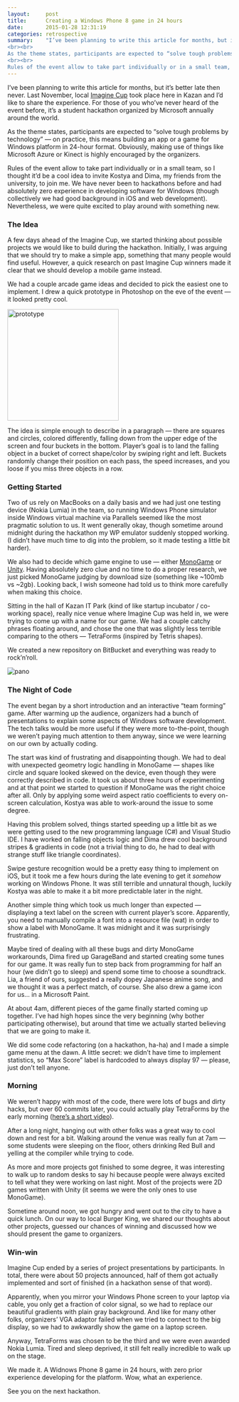 ```yaml
---
layout:     post
title:      Creating a Windows Phone 8 game in 24 hours
date:       2015-01-28 12:31:19
categories: retrospective
summary:    "I’ve been planning to write this article for months, but it’s better late then never. Last November, local Imagine Cup took place here in Kazan and I’d like to share the experience. For those of you who’ve never heard of the event before, it’s a student hackathon organized by Microsoft annually around the world.
<br><br>
As the theme states, participants are expected to “solve tough problems by technology” — on practice, this means building an app or a game for Windows platform in 24-hour format. Obviously, making use of things like Microsoft Azure or Kinect is highly encouraged by the organizers.
<br><br>
Rules of the event allow to take part individually or in a small team, so I thought it’d be a cool idea to invite Kostya and Dima, my friends from the university, to join me. We have never been to hackathons before and had absolutely zero experience in developing software for Windows (though collectively we had good background in iOS and web development). Nevertheless, we were quite excited to play around with something new."
---
```


I’ve been planning to write this article for months, but it’s better late then never. Last November, local [Imagine Cup](http://en.wikipedia.org/wiki/Imagine_Cup) took place here in Kazan and I’d like to share the experience. For those of you who’ve never heard of the event before, it’s a student hackathon organized by Microsoft annually around the world.

As the theme states, participants are expected to “solve tough problems by technology” — on practice, this means building an app or a game for Windows platform in 24-hour format. Obviously, making use of things like Microsoft Azure or Kinect is highly encouraged by the organizers.

Rules of the event allow to take part individually or in a small team, so I thought it’d be a cool idea to invite Kostya and Dima, my friends from the university, to join me. We have never been to hackathons before and had absolutely zero experience in developing software for Windows (though collectively we had good background in iOS and web development). Nevertheless, we were quite excited to play around with something new.

### The Idea

A few days ahead of the Imagine Cup, we started thinking about possible projects we would like to build during the hackathon. Initially, I was arguing that we should try to make a simple app, something that many people would find useful. However, a quick research on past Imagine Cup winners made it clear that we should develop a mobile game instead.

We had a couple arcade game ideas and decided to pick the easiest one to implement. I drew a quick prototype in Photoshop on the eve of the event — it looked pretty cool.

<img src="{{ site.media_url }}/tetraforms/prototype.jpg" alt="prototype" style="width: 250px; "/>

The idea is simple enough to describe in a paragraph — there are squares and circles, colored differently, falling down from the upper edge of the screen and four buckets in the bottom. Player’s goal is to land the falling object in a bucket of correct shape/color by swiping right and left. Buckets randomly change their position on each pass, the speed increases, and you loose if you miss three objects in a row.

### Getting Started

Two of us rely on MacBooks on a daily basis and we had just one testing device (Nokia Lumia) in the team, so running Windows Phone simulator inside Windows virtual machine via Parallels seemed like the most pragmatic solution to us. It went generally okay, though sometime around midnight during the hackathon my WP emulator suddenly stopped working. (I didn’t have much time to dig into the problem, so it made testing a little bit harder).

We also had to decide which game engine to use — either [MonoGame](https://github.com/mono/MonoGame) or [Unity](http://unity3d.com). Having absolutely zero clue and no time to do a proper research, we just picked MonoGame judging by download size (something like ~100mb vs ~2gb). Looking back, I wish someone had told us to think more carefully when making this choice.

Sitting in the hall of Kazan IT Park (kind of like startup incubator / co-working space), really nice venue where Imagine Cup was held in, we were trying to come up with a name for our game. We had a couple catchy phrases floating around, and chose the one that was slightly less terrible comparing to the others — TetraForms (inspired by Tetris shapes). 

We created a new repository on BitBucket and everything was ready to rock’n’roll.

<img src="{{ site.media_url }}/tetraforms/pano.jpg" alt="pano"/>

### The Night of Code

The event began by a short introduction and an interactive “team forming” game. After warming up the audience, organizers had a bunch of presentations to explain some aspects of Windows software development. The tech talks would be more useful if they were more to-the-point, though we weren’t paying much attention to them anyway, since we were learning on our own by actually coding.

The start was kind of frustrating and disappointing though. We had to deal with unexpected geometry logic handling in MonoGame — shapes like circle and square looked skewed on the device, even though they were correctly described in code. It took us about three hours of experimenting and at that point we started to question if MonoGame was the right choice after all. Only by applying some weird aspect ratio coefficients to every on-screen calculation, Kostya was able to work-around the issue to some degree. 

Having this problem solved, things started speeding up a little bit as we were getting used to the new programming language (C#) and Visual Studio IDE. I have worked on falling objects logic and Dima drew cool background stripes & gradients in code (not a trivial thing to do, he had to deal with strange stuff like triangle coordinates).

Swipe gesture recognition would be a pretty easy thing to implement on iOS, but it took me a few hours during the late evening to get it *somehow* working on Windows Phone. It was still terrible and unnatural though, luckily Kostya was able to make it a bit more predictable later in the night.

Another simple thing which took us much longer than expected — displaying a text label on the screen with current player’s score. Apparently, you need to manually compile a font into a resource file (wat) in order to show a label with MonoGame. It was midnight and it was surprisingly frustrating.

Maybe tired of dealing with all these bugs and dirty MonoGame workarounds, Dima fired up GarageBand and started creating some tunes for our game. It was really fun to step back from programming for half an hour (we didn’t go to sleep) and spend some time to choose a soundtrack. Lia, a friend of ours, suggested a really dopey Japanese anime song, and we thought it was a perfect match, of course. She also drew a game icon for us… in a Microsoft Paint.

At about 4am, different pieces of the game finally started coming up together. I’ve had high hopes since the very beginning (why bother participating otherwise), but around that time we actually started believing that we are going to make it.

We did some code refactoring (on a hackathon, ha-ha) and I made a simple game menu at the dawn. A little secret: we didn’t have time to implement statistics, so “Max Score” label is hardcoded to always display 97  — please, just don’t tell anyone.

### Morning

We weren’t happy with most of the code, there were lots of bugs and dirty hacks, but over 60 commits later, you could actually play TetraForms by the early morning ([here’s a short video](https://dl.dropboxusercontent.com/u/10859705/tetraforms.mov)).

After a long night, hanging out with other folks was a great way to cool down and rest for a bit. Walking around the venue was really fun at 7am — some students were sleeping on the floor, others drinking Red Bull and yelling at the compiler while trying to code.

As more and more projects got finished to some degree, it was interesting to walk up to random desks to say hi because people were always excited to tell what they were working on last night. Most of the projects were 2D games written with Unity (it seems we were the only ones to use MonoGame).

Sometime around noon, we got hungry and went out to the city to have a quick lunch. On our way to local Burger King, we shared our thoughts about other projects, guessed our chances of winning and discussed how we should present the game to organizers.

### Win-win

Imagine Cup ended by a series of project presentations by participants. In total, there were about 50 projects announced, half of them got actually implemented and sort of finished (in a hackathon sense of that word). 

Apparently, when you mirror your Windows Phone screen to your laptop via cable, you only get a fraction of color signal, so we had to replace our beautiful gradients with plain gray background. And like for many other folks, organizers’ VGA adaptor failed when we tried to connect to the big display, so we had to awkwardly show the game on a laptop screen.

Anyway, TetraForms was chosen to be the third and we were even awarded Nokia Lumia. Tired and sleep deprived, it still felt really incredible to walk up on the stage.

We made it. A Widnows Phone 8 game in 24 hours, with zero prior experience developing for the platform. Wow, what an experience.

See you on the next hackathon.